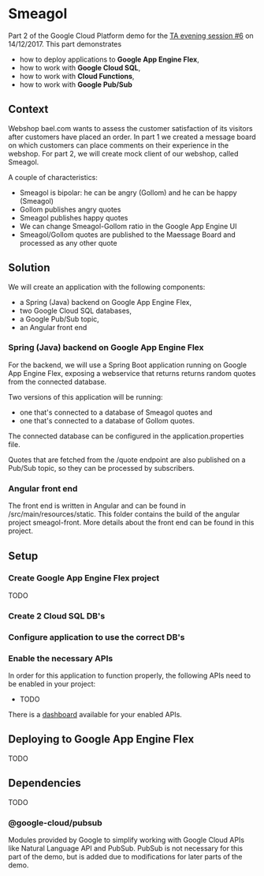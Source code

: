 # Smeagol
Part 2 of the Google Cloud Platform demo for the [TA evening session #6](https://aewiki.atlassian.net/wiki/spaces/KEN/pages/164593724/TA+Avondsessie+2017+6+Google+Cloud+DORA+Devops) on 14/12/2017.
This part demonstrates 
- how to deploy applications to **Google App Engine Flex**, 
- how to work with **Google Cloud SQL**,
- how to work with **Cloud Functions**,
- how to work with **Google Pub/Sub**

## Context
Webshop bael.com wants to assess the customer satisfaction of its visitors after customers have placed an order.
In part 1 we created a message board on which customers can place comments on their experience in the webshop.
For part 2, we will create mock client of our webshop, called Smeagol.

A couple of characteristics:
- Smeagol is bipolar: he can be angry (Gollom) and he can be happy (Smeagol)
- Gollom publishes angry quotes
- Smeagol publishes happy quotes
- We can change Smeagol-Gollom ratio in the Google App Engine UI
- Smeagol/Gollom quotes are published to the Maessage Board and processed as any other quote

## Solution
We will create an application with the following components:
- a Spring (Java) backend on Google App Engine Flex,
- two Google Cloud SQL databases,
- a Google Pub/Sub topic,
- an Angular front end

### Spring (Java) backend on Google App Engine Flex
For the backend, we will use a Spring Boot application running on Google App Engine Flex, exposing
a webservice that returns returns random quotes from the connected database.

Two versions of this application will be running: 
- one that's connected to a database of Smeagol quotes and
- one that's connected to a database of Gollom quotes.

The connected database can be configured in the application.properties file.

Quotes that are fetched from the /quote endpoint are also published on a Pub/Sub topic, so they can
be processed by subscribers.


### Angular front end
The front end is written in Angular and can be found in /src/main/resources/static. This folder contains the build
of the angular project smeagol-front. More details about the front end can be found in this project.

## Setup
### Create Google App Engine Flex project
TODO

### Create 2 Cloud SQL DB's

### Configure application to use the correct DB's

### Enable the necessary APIs
In order for this application to function properly, the following APIs need to be enabled in your project:
- TODO

There is a [dashboard](https://console.cloud.google.com/apis/dashboard) available for your enabled APIs.

## Deploying to Google App Engine Flex
TODO

## Dependencies
TODO

### @google-cloud/pubsub
Modules provided by Google to simplify working with Google Cloud APIs like Natural Language API and PubSub.
PubSub is not necessary for this part of the demo, but is added due to modifications for later parts of the demo.
